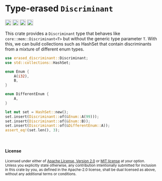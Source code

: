 # Type-erased `Discriminant`

[<img alt="github" src="https://img.shields.io/badge/github-dtolnay/erased--discriminant-8da0cb?style=for-the-badge&labelColor=555555&logo=github" height="20">](https://github.com/dtolnay/erased-discriminant)
[<img alt="crates.io" src="https://img.shields.io/crates/v/erased-discriminant.svg?style=for-the-badge&color=fc8d62&logo=rust" height="20">](https://crates.io/crates/erased-discriminant)
[<img alt="docs.rs" src="https://img.shields.io/badge/docs.rs-erased--discriminant-66c2a5?style=for-the-badge&labelColor=555555&logo=docs.rs" height="20">](https://docs.rs/erased-discriminant)
[<img alt="build status" src="https://img.shields.io/github/actions/workflow/status/dtolnay/erased-discriminant/ci.yml?branch=master&style=for-the-badge" height="20">](https://github.com/dtolnay/erased-discriminant/actions?query=branch%3Amaster)

This crate provides a `Discriminant` type that behaves like
`core::mem::Discriminant<T>` but without the generic type parameter `T`. With
this, we can build collections such as HashSet that contain discriminants from a
mixture of different enum types.

```rust
use erased_discriminant::Discriminant;
use std::collections::HashSet;

enum Enum {
    A(i32),
    B,
}

enum DifferentEnum {
    A,
}

let mut set = HashSet::new();
set.insert(Discriminant::of(&Enum::A(99)));
set.insert(Discriminant::of(&Enum::B));
set.insert(Discriminant::of(&DifferentEnum::A));
assert_eq!(set.len(), 3);
```

<br>

#### License

<sup>
Licensed under either of <a href="LICENSE-APACHE">Apache License, Version
2.0</a> or <a href="LICENSE-MIT">MIT license</a> at your option.
</sup>

<br>

<sub>
Unless you explicitly state otherwise, any contribution intentionally submitted
for inclusion in this crate by you, as defined in the Apache-2.0 license, shall
be dual licensed as above, without any additional terms or conditions.
</sub>
